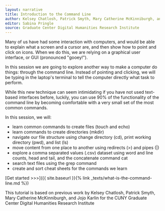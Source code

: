 ```yaml
---
layout: narrative
title: Introduction to the Command Line
author: Kelsey Chatlosh, Patrick Smyth, Mary Catherine McKinniburgh, and Jojo Karlin
editor: Sabina Pringle
source: Graduate Center Digital Humanities Research Institute
---
```

Many of us have had some interaction with computers, and would be able to explain what a screen and a cursor are, and then show how to point and click on icons. When we do this, we are relying on a graphical user interface, or GUI (pronounced "gooey!").

In this session we are going to explore another way to make a computer do things: through the command line. Instead of pointing and clicking, we will be typing in the laptop's terminal to tell the computer directly what task to perform.

While this new technique can seem intimidating if you have not used text-based interfaces before, luckily, you can use 90% of the functionality of the command line by becoming comfortable with a very small set of the most common commands.

In this session, we will:

* learn common commands to create files (touch and echo)
* learn commands to create directories (mkdir)
* navigate our file structure using change directory (cd), print working directory (pwd), and list (ls)
* move content from one place to another using redirects (>) and pipes (|)
* explore a comma separated values (.csv) dataset using word and line counts, head and tail, and the concatenate command cat
* search text files using the grep command
* create and sort cheat sheets for the commands we learn

[Get started >>>]({{ site.baseurl }}{% link _texts/what-is-the-command-line.md %})

This tutorial is based on previous work by Kelsey Chatlosh, Patrick Smyth, Mary Catherine McKinniburgh, and Jojo Karlin for the CUNY Graduate Center Digital Humanities Research Institute
